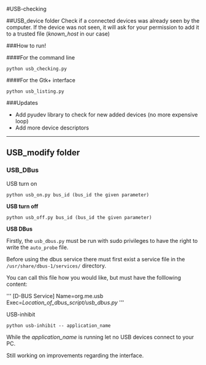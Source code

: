 #USB-checking

##USB_device folder
Check if a connected devices was already seen by the computer.
If the device was not seen, it will ask for your permission to add it
to a trusted file (*known_host* in our case)

###How to run!

####For the command line

```python usb_checking.py```

####For the Gtk+ interface

```python usb_listing.py```


###Updates
* Add pyudev library to check for new added devices (no more expensive loop)
* Add more device descriptors

---
## USB_modify folder
### USB_DBus

USB turn on

```python usb_on.py bus_id (bus_id the given parameter)```

**USB turn off**

```python usb_off.py bus_id (bus_id the given parameter)```

**USB DBus**

Firstly, the ```usb_dbus.py``` must be run with sudo privileges to have the
right to write the ```auto_probe``` file.

Before using the dbus service there must first exist a service file
in the ```/usr/share/dbus-1/services/``` directory.

You can call this file how you would like, but must have the folllowing content:

'''
[D-BUS Service]
Name=org.me.usb
Exec=*Location_of_dbus_script/usb_dbus.py*
'''


USB-inhibit

```python usb-inhibit -- application_name```

While the *application_name* is running let no USB devices
connect to your PC.

Still working on improvements regarding the interface.
